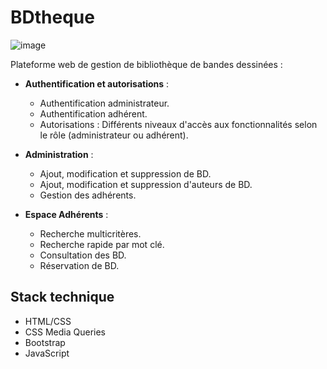 # BDtheque
![image](https://github.com/user-attachments/assets/0b23e66c-33f4-4a0b-8d56-d00f6a500c6f)

Plateforme web de gestion de bibliothèque de bandes dessinées :

- **Authentification et autorisations** :
  - Authentification administrateur.
  - Authentification adhérent.
  - Autorisations : Différents niveaux d'accès aux fonctionnalités selon le rôle (administrateur ou adhérent).

- **Administration** :
  - Ajout, modification et suppression de BD.
  - Ajout, modification et suppression d'auteurs de BD.
  - Gestion des adhérents.
  
- **Espace Adhérents** :
  - Recherche multicritères.
  - Recherche rapide par mot clé.
  - Consultation des BD.
  - Réservation de BD.

## Stack technique

- HTML/CSS
- CSS Media Queries
- Bootstrap
- JavaScript




